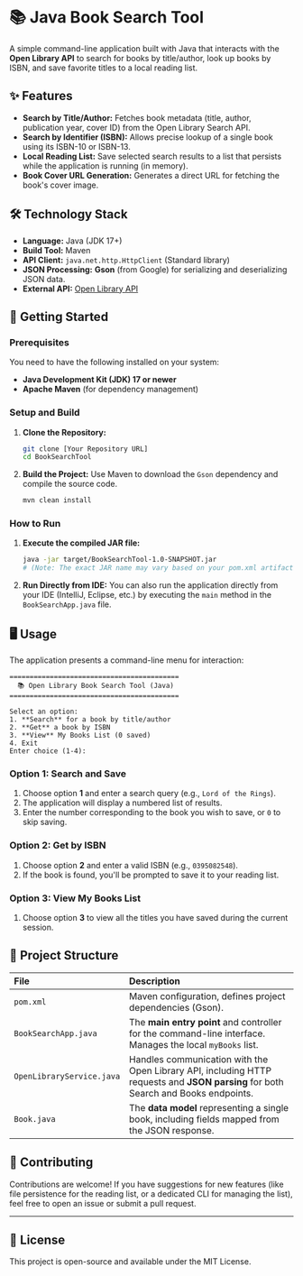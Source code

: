 

# 📚 Java Book Search Tool

A simple command-line application built with Java that interacts with the **Open Library API** to search for books by title/author, look up books by ISBN, and save favorite titles to a local reading list.

## ✨ Features

  * **Search by Title/Author:** Fetches book metadata (title, author, publication year, cover ID) from the Open Library Search API.
  * **Search by Identifier (ISBN):** Allows precise lookup of a single book using its ISBN-10 or ISBN-13.
  * **Local Reading List:** Save selected search results to a list that persists while the application is running (in memory).
  * **Book Cover URL Generation:** Generates a direct URL for fetching the book's cover image.

## 🛠️ Technology Stack

  * **Language:** Java (JDK 17+)
  * **Build Tool:** Maven
  * **API Client:** `java.net.http.HttpClient` (Standard library)
  * **JSON Processing:** **Gson** (from Google) for serializing and deserializing JSON data.
  * **External API:** [Open Library API](https://openlibrary.org/developers/api)

## 🚀 Getting Started

### Prerequisites

You need to have the following installed on your system:

  * **Java Development Kit (JDK) 17 or newer**
  * **Apache Maven** (for dependency management)

### Setup and Build

1.  **Clone the Repository:**

    ```bash
    git clone [Your Repository URL]
    cd BookSearchTool
    ```

2.  **Build the Project:**
    Use Maven to download the `Gson` dependency and compile the source code.

    ```bash
    mvn clean install
    ```

### How to Run

1.  **Execute the compiled JAR file:**

    ```bash
    java -jar target/BookSearchTool-1.0-SNAPSHOT.jar 
    # (Note: The exact JAR name may vary based on your pom.xml artifactId/version)
    ```

2.  **Run Directly from IDE:**
    You can also run the application directly from your IDE (IntelliJ, Eclipse, etc.) by executing the `main` method in the `BookSearchApp.java` file.

## 🖥️ Usage

The application presents a command-line menu for interaction:

```
==========================================
  📚 Open Library Book Search Tool (Java)  
==========================================

Select an option:
1. **Search** for a book by title/author
2. **Get** a book by ISBN
3. **View** My Books List (0 saved)
4. Exit
Enter choice (1-4): 
```

### Option 1: Search and Save

1.  Choose option **1** and enter a search query (e.g., `Lord of the Rings`).
2.  The application will display a numbered list of results.
3.  Enter the number corresponding to the book you wish to save, or `0` to skip saving.

### Option 2: Get by ISBN

1.  Choose option **2** and enter a valid ISBN (e.g., `0395082548`).
2.  If the book is found, you'll be prompted to save it to your reading list.

### Option 3: View My Books List

1.  Choose option **3** to view all the titles you have saved during the current session.

## 📂 Project Structure

| File | Description |
| :--- | :--- |
| `pom.xml` | Maven configuration, defines project dependencies (Gson). |
| `BookSearchApp.java` | The **main entry point** and controller for the command-line interface. Manages the local `myBooks` list. |
| `OpenLibraryService.java` | Handles communication with the Open Library API, including HTTP requests and **JSON parsing** for both Search and Books endpoints. |
| `Book.java` | The **data model** representing a single book, including fields mapped from the JSON response. |

## 🤝 Contributing

Contributions are welcome\! If you have suggestions for new features (like file persistence for the reading list, or a dedicated CLI for managing the list), feel free to open an issue or submit a pull request.

-----

## 📝 License

This project is open-source and available under the MIT License.

